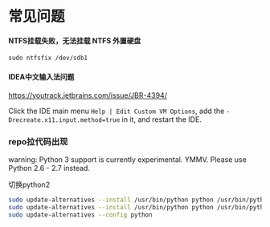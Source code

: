 # 常见问题

#### NTFS挂载失败，无法挂载 NTFS 外置硬盘

```纯文本
sudo ntfsfix /dev/sdb1
```

#### IDEA中文输入法问题

<https://youtrack.jetbrains.com/issue/JBR-4394/>

Click the IDE main menu `Help | Edit Custom VM Options`, add the `-Drecreate.x11.input.method=true` in it, and restart the IDE.

### repo拉代码出现

warning: Python 3 support is currently experimental. YMMV.
Please use Python 2.6 - 2.7 instead.

切换python2

```bash
sudo update-alternatives --install /usr/bin/python python /usr/bin/python3.6 1
sudo update-alternatives --install /usr/bin/python python /usr/bin/python2.7 2
sudo update-alternatives --config python

```
